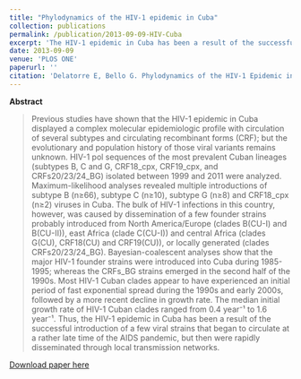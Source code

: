 ```yaml
---
title: "Phylodynamics of the HIV-1 epidemic in Cuba"
collection: publications
permalink: /publication/2013-09-09-HIV-Cuba
excerpt: 'The HIV-1 epidemic in Cuba has been a result of the successful introduction of a few viral strains that began to circulate at a rather late time of the AIDS pandemic, but then were rapidly disseminated through local transmission networks.'
date: 2013-09-09
venue: 'PLOS ONE'
paperurl: ''
citation: 'Delatorre E, Bello G. Phylodynamics of the HIV-1 Epidemic in Cuba.<i>PLoS One</i>. 2013 Sep 9;8(9):e72448.'
---
```


**Abstract**

>Previous studies have shown that the HIV-1 epidemic in Cuba displayed a complex molecular epidemiologic profile with circulation of several subtypes and circulating recombinant forms (CRF); but the evolutionary and population history of those viral variants remains unknown. HIV-1 pol sequences of the most prevalent Cuban lineages (subtypes B, C and G, CRF18_cpx, CRF19_cpx, and CRFs20/23/24_BG) isolated between 1999 and 2011 were analyzed. Maximum-likelihood analyses revealed multiple introductions of subtype B (n≥66), subtype C (n≥10), subtype G (n≥8) and CRF18_cpx (n≥2) viruses in Cuba. The bulk of HIV-1 infections in this country, however, was caused by dissemination of a few founder strains probably introduced from North America/Europe (clades B(CU-I) and B(CU-II)), east Africa (clade C(CU-I)) and central Africa (clades G(CU), CRF18(CU) and CRF19(CU)), or locally generated (clades CRFs20/23/24_BG). Bayesian-coalescent analyses show that the major HIV-1 founder strains were introduced into Cuba during 1985-1995; whereas the CRFs_BG strains emerged in the second half of the 1990s. Most HIV-1 Cuban clades appear to have experienced an initial period of fast exponential spread during the 1990s and early 2000s, followed by a more recent decline in growth rate. The median initial growth rate of HIV-1 Cuban clades ranged from 0.4 year⁻¹ to 1.6 year⁻¹. Thus, the HIV-1 epidemic in Cuba has been a result of the successful introduction of a few viral strains that began to circulate at a rather late time of the AIDS pandemic, but then were rapidly disseminated through local transmission networks.

[Download paper here](http://dx.plos.org/10.1371/journal.pone.0072448)
